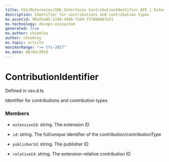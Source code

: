 ```yaml
---
title: VSS/References/SDK.Interfaces ContributionIdentifier API | Extensions for Azure DevOps Services
description: Identifier for contributions and contribution types
ms.assetid: 96e55a05-2199-4940-f164-757886667e31
ms.technology: devops-ecosystem
generated: true
ms.author: chcomley
author: chcomley
ms.topic: article
monikerRange: ">= tfs-2017"
ms.date: 08/04/2016
---
```


# ContributionIdentifier

Defined in vss.d.ts

Identifier for contributions and contribution types

### Members

- `extensionId`: string. The extension ID

- `id`: string. The full/unique identifier of the contribution/contributionType

- `publisherId`: string. The publisher ID

- `relativeId`: string. The extension-relative contribution ID
